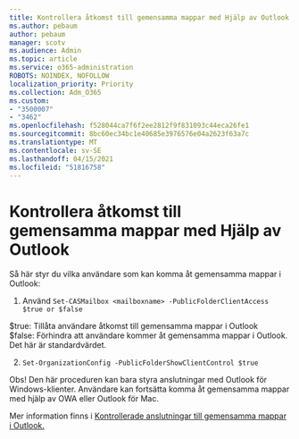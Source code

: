 ```yaml
---
title: Kontrollera åtkomst till gemensamma mappar med Hjälp av Outlook
ms.author: pebaum
author: pebaum
manager: scotv
ms.audience: Admin
ms.topic: article
ms.service: o365-administration
ROBOTS: NOINDEX, NOFOLLOW
localization_priority: Priority
ms.collection: Adm_O365
ms.custom:
- "3500007"
- "3462"
ms.openlocfilehash: f528044ca7f6f2ee2812f9f831093c44eca26fe1
ms.sourcegitcommit: 8bc60ec34bc1e40685e3976576e04a2623f63a7c
ms.translationtype: MT
ms.contentlocale: sv-SE
ms.lasthandoff: 04/15/2021
ms.locfileid: "51816758"
---
```

# <a name="control-access-to-public-folders-using-outlook"></a>Kontrollera åtkomst till gemensamma mappar med Hjälp av Outlook

Så här styr du vilka användare som kan komma åt gemensamma mappar i Outlook:

1. Använd `Set-CASMailbox <mailboxname> -PublicFolderClientAccess $true or $false`

$true: Tillåta användare åtkomst till gemensamma mappar i Outlook  
$false: Förhindra att användare kommer åt gemensamma mappar i Outlook. Det här är standardvärdet.  

2. `Set-OrganizationConfig -PublicFolderShowClientControl $true`

Obs! Den här proceduren kan bara styra anslutningar med Outlook för Windows-klienter. Användare kan fortsätta komma åt gemensamma mappar med hjälp av OWA eller Outlook för Mac.

Mer information finns i [Kontrollerade anslutningar till gemensamma mappar i Outlook.](https://aka.ms/controlpf)
